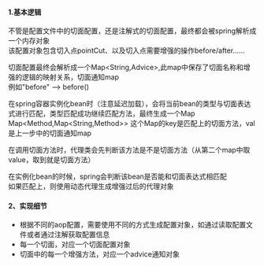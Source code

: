
#### 1.基本逻辑
不管是配置文件中的切面配置，还是注解式的切面配置，最终都会被spring解析成一个内存对象  
该配置对象包含切入点pointCut、以及切入点需要增强的操作before/after……  

切面配置最终会解析成一个Map<String,Advice>,此map中保存了切面名称和增强的逻辑的映射关系，切面通知map  
例如"before" --> before()  

在spring容器实例化bean时（注意延迟加载），会将当前bean的类型与切面表达式进行匹配，类型匹配成功继续匹配方法，最终生成一个Map  
Map<Method,Map<String,Method>>  这个Map的key是匹配上的切面方法，val是上一步中的切面通知map

在调用切面方法时，代理类会先判断该方法是不是切面方法（从第二个map中取value，取到就是切面方法）

在实例化bean的时候，spring会判断该bean是否能和切面表达式相匹配  
如果匹配上，则使用动态代理生成增强过后的代理对象  

#### 2、实现细节
- 根据不同的aop配置，需要使用不同的方式生成配置对象，如通过读取配置文件或者通过注解获取配置信息
- 每一个切面，对应一个切面配置对象
- 切面中的每一个增强方法，对应一个advice通知对象